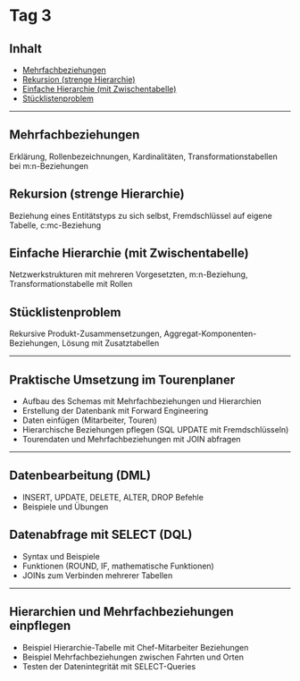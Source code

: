 # Tag 3
## Inhalt
- [Mehrfachbeziehungen](#mehrfachbeziehungen)  
- [Rekursion (strenge Hierarchie)](#rekursion-strenge-hierarchie)  
- [Einfache Hierarchie (mit Zwischentabelle)](#einfache-hierarchie-mit-zwischentabelle)  
- [Stücklistenproblem](#stücklistenproblem)  
---

## Mehrfachbeziehungen  
Erklärung, Rollenbezeichnungen, Kardinalitäten, Transformationstabellen bei m:n-Beziehungen  

## Rekursion (strenge Hierarchie)  
Beziehung eines Entitätstyps zu sich selbst, Fremdschlüssel auf eigene Tabelle, c:mc-Beziehung  

## Einfache Hierarchie (mit Zwischentabelle)  
Netzwerkstrukturen mit mehreren Vorgesetzten, m:n-Beziehung, Transformationstabelle mit Rollen  

## Stücklistenproblem  
Rekursive Produkt-Zusammensetzungen, Aggregat-Komponenten-Beziehungen, Lösung mit Zusatztabellen  

---

## Praktische Umsetzung im Tourenplaner  
- Aufbau des Schemas mit Mehrfachbeziehungen und Hierarchien  
- Erstellung der Datenbank mit Forward Engineering  
- Daten einfügen (Mitarbeiter, Touren)  
- Hierarchische Beziehungen pflegen (SQL UPDATE mit Fremdschlüsseln)  
- Tourendaten und Mehrfachbeziehungen mit JOIN abfragen  

---

## Datenbearbeitung (DML)  
- INSERT, UPDATE, DELETE, ALTER, DROP Befehle  
- Beispiele und Übungen  

## Datenabfrage mit SELECT (DQL)  
- Syntax und Beispiele  
- Funktionen (ROUND, IF, mathematische Funktionen)  
- JOINs zum Verbinden mehrerer Tabellen  

---

## Hierarchien und Mehrfachbeziehungen einpflegen  
- Beispiel Hierarchie-Tabelle mit Chef-Mitarbeiter Beziehungen  
- Beispiel Mehrfachbeziehungen zwischen Fahrten und Orten  
- Testen der Datenintegrität mit SELECT-Queries  

